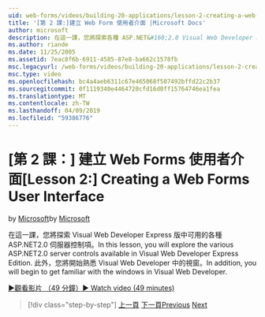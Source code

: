 ```yaml
---
uid: web-forms/videos/building-20-applications/lesson-2-creating-a-web-forms-user-interface
title: '[第 2 課:]建立 Web Form 使用者介面 |Microsoft Docs'
author: microsoft
description: 在這一課，您將探索各種 ASP.NET&#160;2.0 Visual Web Developer Express 版中可用的伺服器控制項。 此外，您就可以開始...
ms.author: riande
ms.date: 11/25/2005
ms.assetid: 7eac8f6b-6911-4585-87e8-ba662c1578fb
msc.legacyurl: /web-forms/videos/building-20-applications/lesson-2-creating-a-web-forms-user-interface
msc.type: video
ms.openlocfilehash: bc4a4aeb6311c67e465068f507492bffd22c2b37
ms.sourcegitcommit: 0f1119340e4464720cfd16d0ff15764746ea1fea
ms.translationtype: MT
ms.contentlocale: zh-TW
ms.lasthandoff: 04/09/2019
ms.locfileid: "59386776"
---
```

# <a name="lesson-2-creating-a-web-forms-user-interface"></a><span data-ttu-id="63432-104">[第 2 課：] 建立 Web Forms 使用者介面</span><span class="sxs-lookup"><span data-stu-id="63432-104">[Lesson 2:] Creating a Web Forms User Interface</span></span>

<span data-ttu-id="63432-105">by [Microsoft](https://github.com/microsoft)</span><span class="sxs-lookup"><span data-stu-id="63432-105">by [Microsoft](https://github.com/microsoft)</span></span>

<span data-ttu-id="63432-106">在這一課，您將探索 Visual Web Developer Express 版中可用的各種 ASP.NET2.0 伺服器控制項。</span><span class="sxs-lookup"><span data-stu-id="63432-106">In this lesson, you will explore the various ASP.NET2.0 server controls available in Visual Web Developer Express Edition.</span></span> <span data-ttu-id="63432-107">此外，您將開始熟悉 Visual Web Developer 中的視窗。</span><span class="sxs-lookup"><span data-stu-id="63432-107">In addition, you will begin to get familiar with the windows in Visual Web Developer.</span></span>

[<span data-ttu-id="63432-108">&#9654;觀看影片 （49 分鐘）</span><span class="sxs-lookup"><span data-stu-id="63432-108">&#9654; Watch video (49 minutes)</span></span>](https://channel9.msdn.com/Blogs/ASP-NET-Site-Videos/lesson-2-creating-a-web-forms-user-interface)

> [!div class="step-by-step"]
> <span data-ttu-id="63432-109">[上一頁](lesson-1-getting-started-with-visual-web-developer-express.md)
> [下一頁](lesson-3-understanding-more-about-events-and-postback.md)</span><span class="sxs-lookup"><span data-stu-id="63432-109">[Previous](lesson-1-getting-started-with-visual-web-developer-express.md)
[Next](lesson-3-understanding-more-about-events-and-postback.md)</span></span>
